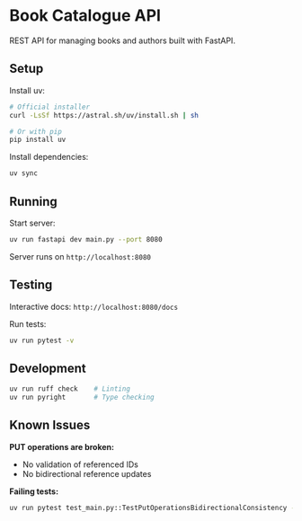 # Book Catalogue API

REST API for managing books and authors built with FastAPI.

## Setup

Install uv:
```bash
# Official installer
curl -LsSf https://astral.sh/uv/install.sh | sh

# Or with pip
pip install uv
```

Install dependencies:
```bash
uv sync
```

## Running

Start server:
```bash
uv run fastapi dev main.py --port 8080
```

Server runs on `http://localhost:8080`

## Testing

Interactive docs: `http://localhost:8080/docs`

Run tests:
```bash
uv run pytest -v
```

## Development

```bash
uv run ruff check    # Linting
uv run pyright       # Type checking
```

## Known Issues

**PUT operations are broken:**
- No validation of referenced IDs
- No bidirectional reference updates

**Failing tests:**
```bash
uv run pytest test_main.py::TestPutOperationsBidirectionalConsistency -v
```
